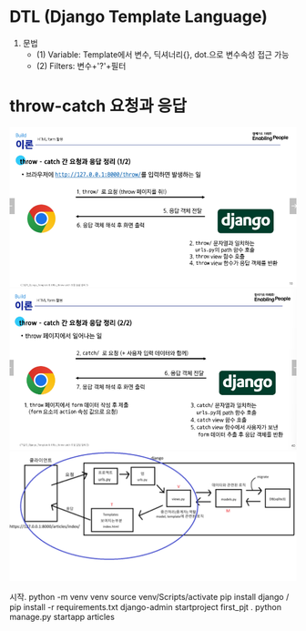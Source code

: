 # DTL (Django Template Language)

1. 문법
   - (1) Variable: Template에서 변수, 딕셔너리{}, dot.으로 변수속성 접근 가능
   - (2) Filters: 변수+'?'+필터

# throw-catch 요청과 응답

![1](./0919.1.png)
![2](./0919.2.png)
![3](./0919.3.png)

시작.
python -m venv venv
source venv/Scripts/activate
pip install django / pip install -r requirements.txt
django-admin startproject first_pjt .
python manage.py startapp articles
